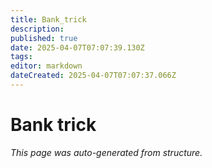 ```yaml
---
title: Bank_trick
description: 
published: true
date: 2025-04-07T07:07:39.130Z
tags: 
editor: markdown
dateCreated: 2025-04-07T07:07:37.066Z
---
```


# Bank trick

*This page was auto-generated from structure.*